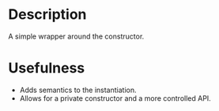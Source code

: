 # Description

A simple wrapper around the constructor.

# Usefulness

- Adds semantics to the instantiation.
- Allows for a private constructor and a more controlled API.
